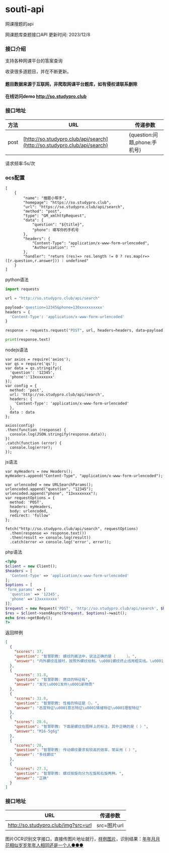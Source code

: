 # souti-api
网课搜题的api


网课题库查题接口API 更新时间: 2023/12/8


### 接口介绍

支持各种网课平台的答案查询

收录很多道题目，并在不断更新。

#### 题目数据来源于互联网，非爬取网课平台题库，如有侵权请联系删除
#### 在线访问demo http://so.studypro.club
### 接口地址

| 方法 | URL                                         | 传递参数                         | 
| -----| --------------------------------------------| --------------------------------|
|post  | [http://so.studypro.club/api/search](http://so.studypro.club/api/search) | {question:问题,phone:手机号}
请求频率:5s/次
### ocs配置
```
[
    {
        "name": "搜题小帮手",
        "homepage": "https://so.studypro.club",
        "url": "https://so.studypro.club/api/search",
        "method": "post",
        "type": "GM_xmlhttpRequest",
        "data": {
            "question": "${title}",
            "phone": 填写你的手机号
        },
        "headers": {
            "Content-Type": "application/x-www-form-urlencoded",
            "Authorization": ""
        },
        "handler": "return (res)=> res.length != 0 ? res.map(r=>([r.question,r.answer])) : undefined"
    }
]
```
python语法
```python
import requests

url = "http://so.studypro.club/api/search"

payload='question=12345&phone=130xxxxxxxxxx'
headers = {
  'Content-Type': 'application/x-www-form-urlencoded'
}

response = requests.request("POST", url, headers=headers, data=payload)

print(response.text)
```
nodejs语法
```nodejs
var axios = require('axios');
var qs = require('qs');
var data = qs.stringify({
  'question': '12345',
  'phone':'13xxxxxxxx' 
});
var config = {
  method: 'post',
  url: 'http://so.studypro.club/api/search',
  headers: { 
    'Content-Type': 'application/x-www-form-urlencoded'
  },
  data : data
};

axios(config)
.then(function (response) {
  console.log(JSON.stringify(response.data));
})
.catch(function (error) {
  console.log(error);
});

```
js语法
```
var myHeaders = new Headers();
myHeaders.append("Content-Type", "application/x-www-form-urlencoded");

var urlencoded = new URLSearchParams();
urlencoded.append("question", "12345");
urlencoded.append("phone", "13xxxxxxxx");
var requestOptions = {
  method: 'POST',
  headers: myHeaders,
  body: urlencoded,
  redirect: 'follow'
};

fetch("http://so.studypro.club/api/search", requestOptions)
  .then(response => response.text())
  .then(result => console.log(result))
  .catch(error => console.log('error', error));
```
php语法
```php
<?php
$client = new Client();
$headers = [
  'Content-Type' => 'application/x-www-form-urlencoded'
];
$options = [
'form_params' => [
  'question' => '12345',
  'phone' =>'13xxxxxxxx'
]];
$request = new Request('POST', 'http://so.studypro.club/api/search', $headers);
$res = $client->sendAsync($request, $options)->wait();
echo $res->getBody();
?>
```
返回样例
```json
[
  {
    "scores": 37,
    "question": "智慧职教: 螺纹的画法中，说法正确的是（     ）。",
    "answer": "内外螺纹连接时，按照外螺纹绘制。\u0001螺纹终止线用粗实线。\u0001无论是内螺纹还是外螺纹，剖面线都绘制到粗实线。\u0001钻孔底部的锥角为120°"
  },
  {
    "scores": 31.8,
    "question": "智慧职教: 燃烧的特征有",
    "answer": "发光\u0001发热\u0001新物质"
  },
  {
    "scores": 31.8,
    "question": "智慧职教: 性格的特征是（）。",
    "answer": "态度特征\u0001意志特征\u0001情绪特征\u0001理智特征"
  },
  {
    "scores": 28.6,
    "question": "智慧职教: 下面是螺纹在图样上的标注，其中正确的是（ ）",
    "answer": "M16-5g6g"
  },
  {
    "scores": 28,
    "question": "智慧职教: 传动螺纹要求有较高的效率，常采用（ ）",
    "answer": "多线螺纹"
  },
  {
    "scores": 27.3,
    "question": "智慧职教: 螺纹按旋向分为左旋和右旋两种。",
    "answer": "正确"
  }
]
```

### 接口地址

| URL                                | 传递参数                    | 
| -----------------------------------| --------------------------- |
| http://so.studypro.club/img?src=url | src=图片url                 
图片OCR识别文字接口，直接传图片地址就行，[样例图片](https://gimg2.baidu.com/image_search/src=http%3A%2F%2Fb-ssl.duitang.com%2Fuploads%2Fitem%2F201611%2F07%2F20161107124135_nS5CW.jpeg&refer=http%3A%2F%2Fb-ssl.duitang.com&app=2002&size=f9999,10000&q=a80&n=0&g=0n&fmt=auto?sec=1701889418&t=a5879f1d1505d88cf1ea430a19401da3)，识别结果：[年年月月花相似岁岁年年人相同还是一个人●●●](http://so.studypro.club/img?src=https://gimg2.baidu.com/image_search/src=http%3A%2F%2Fb-ssl.duitang.com%2Fuploads%2Fitem%2F201611%2F07%2F20161107124135_nS5CW.jpeg&refer=http%3A%2F%2Fb-ssl.duitang.com&app=2002&size=f9999,10000&q=a80&n=0&g=0n&fmt=auto?sec=1701889418&t=a5879f1d1505d88cf1ea430a19401da3)

